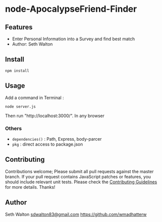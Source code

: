 # node-ApocalypseFriend-Finder



## Features

 - Enter Personal Information into a Survey and find best match
 - Author: Seth Walton

## Install

`npm install`

## Usage

Add a command in Terminal :
```
node server.js
```

Then run "http://localhost:3000/". In any browser


### Others
 - `dependencies()` : Path, Express, body-parcer
 - `pkg` : direct access to package.json



## Contributing

Contributions welcome; Please submit all pull requests against the master branch. If your pull request contains JavaScript patches or features, you should include relevant unit tests. Please check the [Contributing Guidelines](contributng.md) for more details. Thanks!

## Author

Seth Walton <sdwalton83@gmail.com> https://github.com/wmadhatterw
